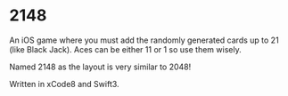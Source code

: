 # 2148
An iOS game where you must add the randomly generated cards up to 21 (like Black Jack). Aces can be either 11 or 1 so use them wisely.

Named 2148 as the layout is very similar to 2048!

Written in xCode8 and Swift3.
